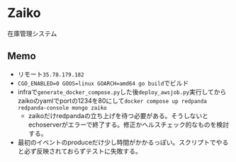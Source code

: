 # Zaiko

在庫管理システム

## Memo

- リモート`35.78.179.182`
- `CGO_ENABLED=0 GOOS=linux GOARCH=amd64 go build`でビルド
- infraで`generate_docker_compose.py`した後`deploy_awsjob.py`実行してからzaikoのyamlでportの1234を80にして`docker compose up redpanda redpanda-console mongo zaiko`
    - zaikoだけredpandaの立ち上げを待つ必要がある。そうしないとechoserverがエラーで終了する。修正かヘルスチェック的なものを検討する。
- 最初のイベントのproduceだけ少し時間がかかるっぽい。スクリプトでやると必ず反映されておらずテストに失敗する。
